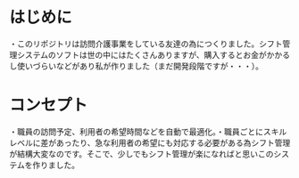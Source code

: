 # はじめに
・このリポジトリは訪問介護事業をしている友達の為につくりました。シフト管理システムのソフトは世の中にはたくさんありますが、購入するとお金がかかるし使いづらいなどがあり私が作りました（まだ開発段階ですが・・・）。

# コンセプト
・職員の訪問予定、利用者の希望時間などを自動で最適化。・職員ごとにスキルレベルに差があったり、急な利用者の希望にも対応する必要がある為シフト管理が結構大変なのです。そこで、少しでもシフト管理が楽になればと思いこのシステムを作りました。

